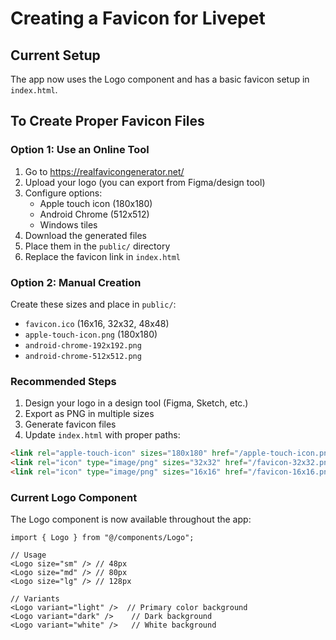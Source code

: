 # Creating a Favicon for Livepet

## Current Setup
The app now uses the Logo component and has a basic favicon setup in `index.html`.

## To Create Proper Favicon Files

### Option 1: Use an Online Tool
1. Go to https://realfavicongenerator.net/
2. Upload your logo (you can export from Figma/design tool)
3. Configure options:
   - Apple touch icon (180x180)
   - Android Chrome (512x512)
   - Windows tiles
4. Download the generated files
5. Place them in the `public/` directory
6. Replace the favicon link in `index.html`

### Option 2: Manual Creation
Create these sizes and place in `public/`:
- `favicon.ico` (16x16, 32x32, 48x48)
- `apple-touch-icon.png` (180x180)
- `android-chrome-192x192.png`
- `android-chrome-512x512.png`

### Recommended Steps
1. Design your logo in a design tool (Figma, Sketch, etc.)
2. Export as PNG in multiple sizes
3. Generate favicon files
4. Update `index.html` with proper paths:
```html
<link rel="apple-touch-icon" sizes="180x180" href="/apple-touch-icon.png">
<link rel="icon" type="image/png" sizes="32x32" href="/favicon-32x32.png">
<link rel="icon" type="image/png" sizes="16x16" href="/favicon-16x16.png">
```

### Current Logo Component
The Logo component is now available throughout the app:
```tsx
import { Logo } from "@/components/Logo";

// Usage
<Logo size="sm" /> // 48px
<Logo size="md" /> // 80px
<Logo size="lg" /> // 128px

// Variants
<Logo variant="light" />  // Primary color background
<Logo variant="dark" />    // Dark background
<Logo variant="white" />   // White background
```

